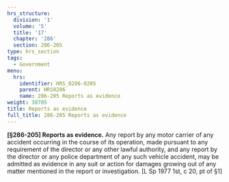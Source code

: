 ```yaml
---
hrs_structure:
  division: '1'
  volume: '5'
  title: '17'
  chapter: '286'
  section: 286-205
type: hrs_section
tags:
  - Government
menu:
  hrs:
    identifier: HRS_0286-0205
    parent: HRS0286
    name: 286-205 Reports as evidence
weight: 38705
title: Reports as evidence
full_title: 286-205 Reports as evidence
---
```

**[§286-205] Reports as evidence.** Any report by any motor carrier of any accident occurring in the course of its operation, made pursuant to any requirement of the director or any other lawful authority, and any report by the director or any police department of any such vehicle accident, may be admitted as evidence in any suit or action for damages growing out of any matter mentioned in the report or investigation. [L Sp 1977 1st, c 20, pt of §1]